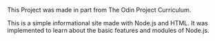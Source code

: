 

This Project was made in part from The Odin Project Curriculum.

This is a simple informational site made with Node.js and HTML. It was implemented to learn about the basic features and modules of Node.js.
